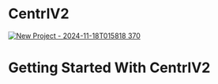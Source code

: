 # CentrlV2
[![New Project - 2024-11-18T015818 370](https://github.com/user-attachments/assets/5f51b216-518c-4ad3-a3e4-5ea4fee17085)](https://discord.gg/c6v59aXcNF)

# Getting Started With CentrlV2
